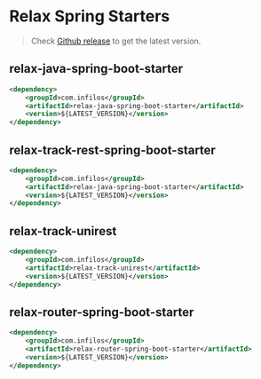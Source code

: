# Relax Spring Starters

<!-- toc -->

> Check [Github release](https://github.com/infilow/relax-spring-boot-starter/releases) to get the latest version.

## relax-java-spring-boot-starter

```xml
<dependency>
    <groupId>com.infilos</groupId>
    <artifactId>relax-java-spring-boot-starter</artifactId>
    <version>${LATEST_VERSION}</version>
</dependency>
```

## relax-track-rest-spring-boot-starter

```xml
<dependency>
    <groupId>com.infilos</groupId>
    <artifactId>relax-java-spring-boot-starter</artifactId>
    <version>${LATEST_VERSION}</version>
</dependency>
```

## relax-track-unirest

```xml
<dependency>
    <groupId>com.infilos</groupId>
    <artifactId>relax-track-unirest</artifactId>
    <version>${LATEST_VERSION}</version>
</dependency>
```

## relax-router-spring-boot-starter

```xml
<dependency>
    <groupId>com.infilos</groupId>
    <artifactId>relax-router-spring-boot-starter</artifactId>
    <version>${LATEST_VERSION}</version>
</dependency>
```


